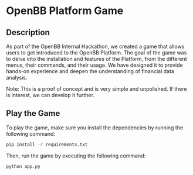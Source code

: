 # OpenBB Platform Game

## Description

As part of the OpenBB Internal Hackathon, we created a game that allows users to get introduced to the OpenBB Platform. The goal of the game was to delve into the installation and features of the Platform, from the different menus, their commands, and their usage. We have designed it to provide hands-on experience and deepen the understanding of financial data analysis.

Note: This is a proof of concept and is very simple and unpolished. If there is interest, we can develop it further.

## Play the Game

To play the game, make sure you install the dependencies by running the following command:

```bash
pip install -r requirements.txt
```

Then, run the game by executing the following command:

```bash
python app.py
```
